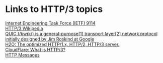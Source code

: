 <div>
    <h1>
        Links to HTTP/3 topics
    </h1>
    </div>
        <a href="https://datatracker.ietf.org/doc/html/rfc9114">Internet Engineering Task Force (IETF) 9114</a>
    </div>
    <div>
        <a href="https://en.wikipedia.org/wiki/HTTP/3">HTTP/3 Wikipedia</a>
    </div>
    <div>
        <a href="https://en.wikipedia.org/wiki/QUIC">QUIC (/kwɪk/) is a general-purpose[1] transport layer[2] network protocol initially designed by Jim Roskind at Google</a>
    </div>
    <div>
        <a href="https://h2o.examp1e.net/configure/http3_directives.html">H2O: The optimized HTTP/1.x, HTTP/2, HTTP/3 server.</a>
    </div>
    <div>
        <a href="https://www.cloudflare.com/learning/performance/what-is-http3/">CloudFlare: What is HTTP/3?</a>
    </div>
    <div>
        <a href="https://developer.mozilla.org/en-US/docs/Web/HTTP/Messages">HTTP Messages</a>
    </div>
</div>

